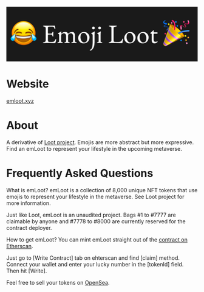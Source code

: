 
![](./img/banner.jpg)

# Website
[emloot.xyz](https://emloot.xyz)

# About
A derivative of [Loot project](https://www.lootproject.com/).
Emojis are more abstract but more expressive.
Find an emLoot to represent your lifestyle in the upcoming metaverse.

# Frequently Asked Questions
What is emLoot?
emLoot is a collection of 8,000 unique NFT tokens that use emojis to represent your lifestyle in the metaverse. See Loot project for more information.

Just like Loot, emLoot is an unaudited project. Bags #1 to #7777 are claimable by anyone and #7778 to #8000 are currently reserved for the contract deployer.

How to get emLoot?
You can mint emLoot straight out of the [contract on Etherscan](https://etherscan.io/address/0x4335541d17f6344c29f2412e520ed71639150ead#writeContract).

Just go to [Write Contract] tab on ehterscan and find [claim] method. Connect your wallet and enter your lucky number in the [tokenId] field. Then hit [Write].

Feel free to sell your tokens on [OpenSea](https://opensea.io/).

